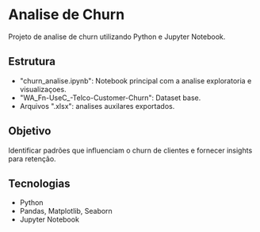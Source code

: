 # Analise de Churn

Projeto de analise de churn utilizando Python e Jupyter Notebook.

## Estrutura
- "churn_analise.ipynb": Notebook principal com a analise exploratoria e visualizaçoes.
- "WA_Fn-UseC_-Telco-Customer-Churn": Dataset base.
- Arquivos ".xlsx": analises auxilares exportados.

## Objetivo
Identificar padrões que influenciam o churn de clientes e fornecer insights para retenção.

## Tecnologias
- Python
- Pandas, Matplotlib, Seaborn
- Jupyter Notebook
